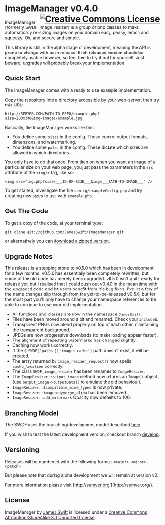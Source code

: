 <h1>
ImageManager v0.4.0 
<a rel="license" href="http://creativecommons.org/licenses/by-sa/3.0/deed.en_US" style="float:right;"><img alt="Creative Commons License" style="border-width:0" src="http://i.creativecommons.org/l/by-sa/3.0/88x31.png" /></a>
</h1>

ImageManager (formerly SWDF_image_resizer) is a group of php classes to make automatically 
re-sizing images on your domain easy, peasy, lemon and squeezy. Oh, and secure and simple.

This library is still in the alpha stage of development, meaning the API is prone to 
change with each release. Each released version should be completely usable however, so 
feel free to try it out for yourself. Just beware, upgrades will probably break your 
implementation.

## Quick Start

The ImageManager comes with a ready to use example implementation. 

Copy the repository into a directory accessible by your web-server, then try this URL:

`http://SERVER.COM/PATH_TO_REPO/example.php?size=200x300&img=images/example.jpg`

Basically, the ImageManager works like this:

- You define some `sizes` in the config. These control output formats, dimensions, and watermarking.
- You define some `paths` in the config. These dictate which sizes are allowed in which directories.

You only have to do that once. From then on when you want an image of a particular 
size on your web page, you just pass the parameters in the `src` attribute of the `<img/>` tag, like so:

	<img src="img.php?size=___ID-OF-SIZE___&img=___PATH-TO-IMAGE___" />

To get started, investigate the file `config/exampleConfig.php` and try creating new sizes to use with `example.php`.

## Get The Code

To get a copy of the code, at your terminal type:

`git clone git://github.com/JamesSwift/ImageManager.git`

or alternatively you can 
[download a zipped version](https://github.com/JamesSwift/ImageManager/archive/master.zip).

## Upgrade Notes

This release is a stepping stone to v0.5.0 which has been in development for a few
months. v0.5.0 has essentially been completely rewritten, but some of the old code 
has merely been upgraded. v0.5.0 isn't quite ready for release yet, but I realised 
that I could push out v0.4.0 in the mean time with the upgraded code and let users
benefit from it's bug fixes. I've let a few of the name changes slip through from 
the yet-to-be-released v0.5.0, but for the most part you'll only have to change 
your namespace references to be able to continue to use your old implementation.

+ All functions and classes are now in the namespace `JamesSwift`.
+ Files have been moved around a bit and renamed. Check your `include`s.
+ Transparent PNGs now blend properly on top of each other, maintaining the transparent background.
+ JPEGs are now progressive downloads (to make loading appear faster).
+ The alignment of repeating watermarks has changed slightly.
+ Caching now works correctly.
+ If the `$_SWDF['paths']['images_cache']` path doesn't exist, it will be created.
+ The array returned by `image_resizer_request()` now spells `cache_location` correctly.
+ The class `SWDF_image_resizer` has been renamed to `ImageResizer`.
+ The `ImageResizer::output_image` method now returns an `Image()` object. (use `output_image->outputData()` to emulate the old behaviour).
+ `ImageResizer::$compatible_mime_types` is now private.
+ `ImageResizer::imagecopymerge_alpha` has been removed.
+ `ImageResizer::add_watermark` Opacity now defaults to 100.

## Branching Model

The SWDF uses the branching/development model described 
[here](http://nvie.com/posts/a-successful-git-branching-model/).

If you wish to test the latest development version, checkout branch 
[develop](https://github.com/JamesSwift/ImageManager/tree/develop).

## Versioning

Releases will be numbered with the following format: `<major>.<minor>.<patch>`

But please note that during alpha development we will remain at version v0.*.*

For more information please visit [http://semver.org/](http://semver.org/).

## License

<span xmlns:dct="http://purl.org/dc/terms/" property="dct:title">ImageManager</span> by 
<a xmlns:cc="http://creativecommons.org/ns#" href="https://github.com/JamesSwift/ImageManager" property="cc:attributionName" rel="cc:attributionURL">James Swift</a>
 is licensed under a <a rel="license" href="http://creativecommons.org/licenses/by-sa/3.0/deed.en_US">Creative Commons Attribution-ShareAlike 3.0 Unported License</a>.
